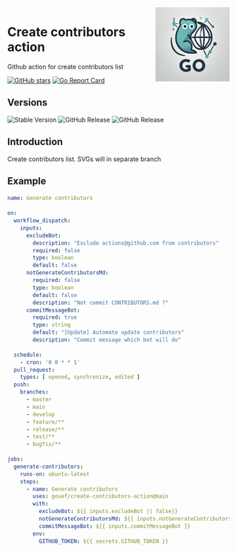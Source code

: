 <img align=right width="168" src="docs/gouef_logo.png">

# Create contributors action
Github action for create contributors list

[![GitHub stars](https://img.shields.io/github/stars/gouef/create-contributors-action?style=social)](https://github.com/gouef/create-contributors-action/stargazers)
[![Go Report Card](https://goreportcard.com/badge/github.com/gouef/create-contributors-action)](https://goreportcard.com/report/github.com/gouef/create-contributors-action)

## Versions
![Stable Version](https://img.shields.io/github/v/release/gouef/create-contributors-action?label=Stable&labelColor=green)
![GitHub Release](https://img.shields.io/github/v/release/gouef/create-contributors-action?label=RC&include_prereleases&filter=*rc*&logoSize=diago)
![GitHub Release](https://img.shields.io/github/v/release/gouef/create-contributors-action?label=Beta&include_prereleases&filter=*beta*&logoSize=diago)

## Introduction

Create contributors list. SVGs will in separate branch 

## Example

```yaml
name: Generate contributors

on:
  workflow_dispatch:
    inputs:
      excludeBot:
        description: "Exclude actions@github.com from contributors"
        required: false
        type: boolean
        default: false
      notGenerateContributorsMd:
        required: false
        type: boolean
        default: false
        description: "Not commit CONTRIBUTORS.md ?"
      commitMessageBot:
        required: true
        type: string
        default: "[Update] Automate update contributors"
        description: "Commit message which bot will do"

  schedule:
    - cron: '0 0 * * 1'
  pull_request:
    types: [ opened, synchronize, edited ]
  push:
    branches:
      - master
      - main
      - develop
      - feature/**
      - release/**
      - test/**
      - bugfix/**

jobs:
  generate-contributors:
    runs-on: ubuntu-latest
    steps:
      - name: Generate contributors
        uses: gouef/create-contributors-action@main
        with:
          excludeBot: ${{ inputs.excludeBot || false}}
          notGenerateContributorsMd: ${{ inputs.notGenerateContributorsMd || false }}
          commitMessageBot: ${{ inputs.commitMessageBot }}
        env:
          GITHUB_TOKEN: ${{ secrets.GITHUB_TOKEN }}

```
